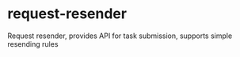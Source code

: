 # request-resender
Request resender, provides API for task submission, supports simple resending rules
